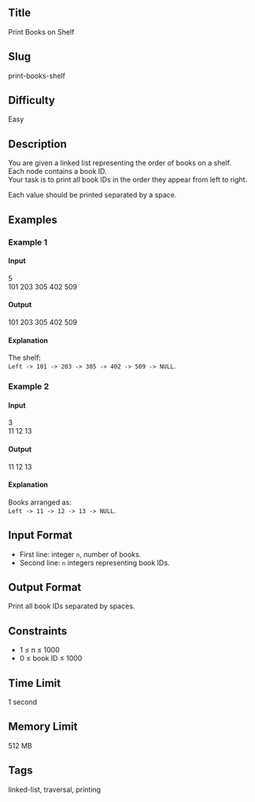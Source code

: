 ## Title  

Print Books on Shelf  

## Slug  

print-books-shelf  

## Difficulty  

Easy  

## Description  

You are given a linked list representing the order of books on a shelf.  
Each node contains a book ID.  
Your task is to print all book IDs in the order they appear from left to right.  

Each value should be printed separated by a space.  



## Examples  

### Example 1  

#### Input  
5  
101 203 305 402 509  

#### Output  
101 203 305 402 509  

#### Explanation  
The shelf:  
`Left -> 101 -> 203 -> 305 -> 402 -> 509 -> NULL`.  

### Example 2  

#### Input  
3  
11 12 13  

#### Output  
11 12 13  

#### Explanation  
Books arranged as:  
`Left -> 11 -> 12 -> 13 -> NULL`.  

## Input Format  

- First line: integer `n`, number of books.  
- Second line: `n` integers representing book IDs.  

## Output Format  

Print all book IDs separated by spaces.  

## Constraints  

- 1 ≤ n ≤ 1000  
- 0 ≤ book ID ≤ 1000  

## Time Limit  

1 second  

## Memory Limit  

512 MB  

## Tags  

linked-list, traversal, printing
